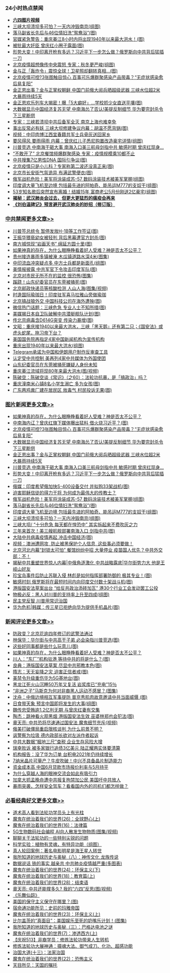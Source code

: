 <div class="catlist">
<h3>24小时热点禁闻</h3>
<ul>
<li><b><a href="http://d1.bdrive.tk/64.mp4" target="_blank">六四图片视频</a></b></li>
<li><a href="https://github.com/fqnews/bnews/blob/master/topimagenews/20200622/1348555.md">三峡大坝溃坝多可怕？一天内冲毁南京(组图)</a></li>
<li><a href="https://github.com/fqnews/bnews/blob/master/topimagenews/20200622/1348709.md">落马副省长先后与46位情妇洗“鸳鸯浴”(图)</a></li>
<li><a href="https://github.com/fqnews/bnews/blob/master/cbnews/20200622/1348747.md">官媒紧急警告：重庆綦江8小时内将出现1940年以来最大洪水！(图)</a></li>
<li><a href="https://github.com/fqnews/bnews/blob/master/cbnews/20200622/1348645.md">被批最大奸臣 曾庆红小圈子露面(图)</a></li>
<li><a href="https://github.com/fqnews/bnews/blob/master/topimagenews/20200622/1348732.md">形势大变！中印离开枪有多远？习近平下一步怎么做？俄罗斯向中共背后猛插一刀</a></li>
<li><a href="https://github.com/fqnews/bnews/blob/master/cbnews/20200622/1348735.md">北京疫情超想像传中央震怒 专家：秋冬更严峻(组图)</a></li>
<li><a href="https://github.com/fqnews/bnews/blob/master/worldnews/20200622/1348657.md">金与正「轰炸令」震惊全球！卫星照却翻转真相…(图)</a></li>
<li><a href="https://github.com/fqnews/bnews/blob/master/topimagenews/20200622/1348866.md">北京疫情可控?3张图触目惊心 百事可乐爆群聚感染产品带毒？“无症状感染愈后易复阳”</a></li>
<li><a href="https://github.com/fqnews/bnews/blob/master/topimagenews/20200622/1348785.md">金正恩出事？金与正掌权朝鲜 中国门前俄大阅兵晒超级武器 三峡水位超2米 大暴雨持续5天</a></li>
<li><a href="https://github.com/fqnews/bnews/blob/master/worldnews/20200622/1348568.md">金正恩欢乐列车大揭密！曝「5大癖好」…学校抓少女直送平壤(图)</a></li>
<li><a href="https://github.com/fqnews/bnews/blob/master/topimagenews/20200622/1348792.md">大数据显示中国经济复苏无望 中南海怂了否认!美提反制细节 华为要完封杀令下三星断供</a></li>
<li><a href="https://github.com/fqnews/bnews/blob/master/cbnews/20200622/1348775.md">专家：三峡若溃坝中共后备军全灭 南京上海也难幸免</a></li>
<li><a href="https://github.com/fqnews/bnews/blob/master/cbnews/20200622/1348867.md">事出反常必有妖 三峡大坝修建争议内幕：胡温不愿背锅(图)</a></li>
<li><a href="https://github.com/fqnews/bnews/blob/master/cbnews/20200622/1348589.md">视频：中印肉博江西宜春籍共军士兵骨灰送回家乡</a></li>
<li><a href="https://github.com/fqnews/bnews/blob/master/cbnews/20200622/1348558.md">要风得风 要雨得雨 内幕：曾庆红儿子悉尼购置改造豪宅详情(组图)</a></li>
<li><a href="https://github.com/fqnews/bnews/blob/master/topimagenews/20200622/1348754.md">川普竞选 中南海干砸大事 南海入口美三航母剑指中共 敏感时期 曾庆红现身...</a></li>
<li><a href="https://github.com/fqnews/bnews/blob/master/cbnews/20200622/1348620.md">“不敢开了” 北京餐馆频爆群聚感染 专家：疫情规模乘10都不止</a></li>
<li><a href="https://github.com/fqnews/bnews/blob/master/cbnews/20200622/1348675.md">中共搜集7亿男性DNA 国际引争议(图)</a></li>
<li><a href="https://github.com/fqnews/bnews/blob/master/cbnews/20200622/1348701.md">北京疫情只是小儿科？专家称第二波还没真正来(图)</a></li>
<li><a href="https://github.com/fqnews/bnews/blob/master/cbnews/20200622/1348748.md">北京市长安街气氛诡异 布满武警便衣(图)</a></li>
<li><a href="https://github.com/fqnews/bnews/blob/master/topimagenews/20200622/1348710.md">俄军战机危险！美军将涂装成苏-57 数码涂装技术被美军掌握(组图)</a></li>
<li><a href="https://github.com/fqnews/bnews/blob/master/topimagenews/20200622/1348686.md">印度调大量飞机至边境 包括最先进的阿帕奇、能吊运M777的支奴干(组图)</a></li>
<li><a href="https://github.com/fqnews/bnews/blob/master/yule/20200622/1348899.md">53岁知名歌后突然宣布离婚！结婚15年 富商老公5月份刚送2亿豪宅(组图)</a></li>
<li><b><a href="https://github.com/fqnews/bnews/blob/master/comments/20200211/1275071.md" target="_blank">揭秘：武汉肺炎会过去，但更大更猛烈的瘟疫会再来</a></b></li>
<li><b><a href="https://github.com/fqnews/bnews/blob/master/comments/20200207/1272816.md" target="_blank">《刘伯温碑记》预言避开武汉肺炎的妙招（修订版）</a></b></li>
</ul>
</div>

<div class="catlist">
<h3><a href="https://github.com/fqnews/bnews/blob/master/cbnews/" target="_blank">中共禁闻</a><span><a href="https://github.com/fqnews/bnews/blob/master/cbnews/" target="_blank" rel="nofollow">更多文章>></a></span></h3>
<ul>
<li><a href="https://github.com/fqnews/bnews/blob/master/cbnews/20200623/1349079.md" target="_blank">川普签总统令 暂停发放H-1B等工作签证(图)</a></li>
<li><a href="https://github.com/fqnews/bnews/blob/master/cbnews/20200623/1349078.md" target="_blank">王振华猥亵幼女被轻判 背后黑幕遭官方封杀(图)</a></li>
<li><a href="https://github.com/fqnews/bnews/blob/master/cbnews/20200623/1349076.md" target="_blank">南方城惊现“岩画天书” 绵延方圆十里(图)</a></li>
<li><a href="https://github.com/fqnews/bnews/blob/master/comments/20200623/1346844.md" target="_blank">如果神真的存在，为什么眼睁睁看着好人受难？神是否太不公平？</a></li>
<li><a href="https://github.com/fqnews/bnews/blob/master/cbnews/20200623/1349069.md" target="_blank">贵州接连暴雨多镇被淹 木瓜镇道路水深4米(图集)</a></li>
<li><a href="https://github.com/fqnews/bnews/blob/master/cbnews/20200623/1349060.md" target="_blank">中印流血冲突疑点多 中方士兵都是新面孔(组图)</a></li>
<li><a href="https://github.com/fqnews/bnews/blob/master/cbnews/20200623/1349059.md" target="_blank">美情报披露 中共军官下令攻击印度军队(图)</a></li>
<li><a href="https://github.com/fqnews/bnews/blob/master/cbnews/20200623/1349058.md" target="_blank">北京对市民无所不在的监控 很恐怖(图集)</a></li>
<li><a href="https://github.com/fqnews/bnews/blob/master/cbnews/20200623/1349057.md" target="_blank">蹊跷！山东纪委官员在东莞被捅死(图)</a></li>
<li><a href="https://github.com/fqnews/bnews/blob/master/cbnews/20200623/1349056.md" target="_blank">北京邮政快递员等核酸检测 人山人海(图集/视频)</a></li>
<li><a href="https://github.com/fqnews/bnews/blob/master/cbnews/20200623/1349047.md" target="_blank">时逢国际瑜珈日！印度驻军喜马拉雅山旁做瑜珈</a></li>
<li><a href="https://github.com/fqnews/bnews/blob/master/cbnews/20200623/1349046.md" target="_blank">北京搞战狼外交 中国科技公司在海外遭殃(图)</a></li>
<li><a href="https://github.com/fqnews/bnews/blob/master/cbnews/20200623/1349045.md" target="_blank">微信热门话题：三峡危急 专业人士不知所措(图)</a></li>
<li><a href="https://github.com/fqnews/bnews/blob/master/cbnews/20200623/1349038.md" target="_blank">美媒揭日本自卫队破解中共潜艇舰队计划(图)</a></li>
<li><a href="https://github.com/fqnews/bnews/blob/master/cbnews/20200623/1349037.md" target="_blank">传北京病毒含D614G突变 传染力暴增(图)</a></li>
<li><a href="https://github.com/fqnews/bnews/blob/master/cbnews/20200623/1349014.md" target="_blank">文昭：重庆接1940以来最大洪水，三峡「黑天鹅」还有第二只；《国安法》或虎头蛇尾，拖习帝下台？</a></li>
<li><a href="https://github.com/fqnews/bnews/blob/master/cbnews/20200623/1348992.md" target="_blank">美国国务院再指定4家中国新闻机构为宣传机构</a></li>
<li><a href="https://github.com/fqnews/bnews/blob/master/cbnews/20200623/1348965.md" target="_blank">重庆出现1940年以来最大洪水(组图)</a></li>
<li><a href="https://github.com/fqnews/bnews/blob/master/cbnews/20200623/1348963.md" target="_blank">Telegram承诺为中国和伊朗用户制作反审查工具</a></li>
<li><a href="https://github.com/fqnews/bnews/blob/master/cbnews/20200623/1348952.md" target="_blank">认定受中共控制 美再列4家中共媒体为外国使团</a></li>
<li><a href="https://github.com/fqnews/bnews/blob/master/cbnews/20200623/1348951.md" target="_blank">山东纪委官员在东莞被捅死嫌疑人身份未知</a></li>
<li><a href="https://github.com/fqnews/bnews/blob/master/cbnews/20200623/1348941.md" target="_blank">重庆綦江流域将现80年来最大洪水(图/视频)</a></li>
<li><a href="https://github.com/fqnews/bnews/blob/master/cbnews/20200623/1348919.md" target="_blank">陈破空：陈破空谈《常识》（之60）：法轮功抗暴，是「搞政治」吗？</a></li>
<li><a href="https://github.com/fqnews/bnews/blob/master/cbnews/20200622/1348895.md" target="_blank">重庆潼南米心镇8名小学生溺亡 多为女孩(图)</a></li>
<li><a href="https://github.com/fqnews/bnews/blob/master/cbnews/20200622/1348894.md" target="_blank">广东两鸡粪厂建在居民区 放毒气 村民投诉无果(图)</a></li>

</ul>
</div>
<div class="catlist">
<h3><a href="https://github.com/fqnews/bnews/blob/master/topimagenews/" target="_blank">图片新闻</a><span><a href="https://github.com/fqnews/bnews/blob/master/topimagenews/" target="_blank" rel="nofollow">更多文章>></a></span></h3>
<ul>
<li><a href="https://github.com/fqnews/bnews/blob/master/comments/20200623/1346844.md" target="_blank">如果神真的存在，为什么眼睁睁看着好人受难？神是否太不公平？</a></li>
<li><a href="https://github.com/fqnews/bnews/blob/master/topimagenews/20200623/1349055.md" target="_blank">中南海内讧？曾庆红旗下媒体曝出猛料 借火烧习近平？(图)</a></li>
<li><a href="https://github.com/fqnews/bnews/blob/master/topimagenews/20200622/1348866.md" target="_blank">北京疫情可控?3张图触目惊心 百事可乐爆群聚感染产品带毒？“无症状感染愈后易复阳”</a></li>
<li><a href="https://github.com/fqnews/bnews/blob/master/topimagenews/20200622/1348792.md" target="_blank">大数据显示中国经济复苏无望 中南海怂了否认!美提反制细节 华为要完封杀令下三星断供</a></li>
<li><a href="https://github.com/fqnews/bnews/blob/master/topimagenews/20200622/1348785.md" target="_blank">金正恩出事？金与正掌权朝鲜 中国门前俄大阅兵晒超级武器 三峡水位超2米 大暴雨持续5天</a></li>
<li><a href="https://github.com/fqnews/bnews/blob/master/topimagenews/20200622/1348754.md" target="_blank">川普竞选 中南海干砸大事 南海入口美三航母剑指中共 敏感时期 曾庆红现身&#8230;</a></li>
<li><a href="https://github.com/fqnews/bnews/blob/master/topimagenews/20200622/1348732.md" target="_blank">形势大变！中印离开枪有多远？习近平下一步怎么做？俄罗斯向中共背后猛插一刀</a></li>
<li><a href="https://github.com/fqnews/bnews/blob/master/topimagenews/20200622/1348717.md" target="_blank">俄媒：印度希望俄加快S-400设备交付 并拟购33架战机(图)</a></li>
<li><a href="https://github.com/fqnews/bnews/blob/master/comments/20200622/1346846.md" target="_blank">迫害耶稣信徒的得力干将  为何成为最伟大的传教士？</a></li>
<li><a href="https://github.com/fqnews/bnews/blob/master/topimagenews/20200622/1348710.md" target="_blank">俄军战机危险！美军将涂装成苏-57 数码涂装技术被美军掌握(组图)</a></li>
<li><a href="https://github.com/fqnews/bnews/blob/master/topimagenews/20200622/1348709.md" target="_blank">落马副省长先后与46位情妇洗“鸳鸯浴”(图)</a></li>
<li><a href="https://github.com/fqnews/bnews/blob/master/topimagenews/20200622/1348686.md" target="_blank">印度调大量飞机至边境 包括最先进的阿帕奇、能吊运M777的支奴干(组图)</a></li>
<li><a href="https://github.com/fqnews/bnews/blob/master/topimagenews/20200622/1348555.md" target="_blank">三峡大坝溃坝多可怕？一天内冲毁南京(组图)</a></li>
<li><a href="https://github.com/fqnews/bnews/blob/master/topimagenews/20200622/1348484.md" target="_blank">三峡大坝/ “十分危急 每天都在惶恐中” 其实拆起来不费吹灰之力</a></li>
<li><a href="https://github.com/fqnews/bnews/blob/master/topimagenews/20200622/1348425.md" target="_blank">三年来首次！美三艘航舰部署南海入口 剑指中共(图)</a></li>
<li><a href="https://github.com/fqnews/bnews/blob/master/topimagenews/20200622/1348419.md" target="_blank">大陆中共病毒疫情再起 冲击中国经济(图)</a></li>
<li><a href="https://github.com/fqnews/bnews/blob/master/comments/20200621/1348405.md" target="_blank">视频：澳洲遭网攻, 防止被黑保护个人信息, 这些事必须要做！</a></li>
<li><a href="https://github.com/fqnews/bnews/blob/master/topimagenews/20200621/1348389.md" target="_blank">北京河北内幕“封锁太可怕” 餐馆纷纷中招 大量停业 疫苗国人优先？中共外交部：不！</a></li>
<li><a href="https://github.com/fqnews/bnews/blob/master/topimagenews/20200621/1348327.md" target="_blank">揭秘中共重塑世界惊人内幕|中俄角逐激化 中共战略露底|华尔街势力大 他是王岐山好友</a></li>
<li><a href="https://github.com/fqnews/bnews/blob/master/topimagenews/20200621/1348303.md" target="_blank">珍宝岛事件后防止苏联入侵 林彪是如何指挥部署防御的 极其专业！(图)</a></li>
<li><a href="https://github.com/fqnews/bnews/blob/master/topimagenews/20200621/1348275.md" target="_blank">敏感时刻 俄罗斯将在最短时间内向印度交付数十架战斗机(图)</a></li>
<li><a href="https://github.com/fqnews/bnews/blob/master/topimagenews/20200621/1348251.md" target="_blank">港版国安法草案出台 &#8220;给反共政治添砖加瓦&#8221; 港30个行业工会发动罢工公投</a></li>
<li><a href="https://github.com/fqnews/bnews/blob/master/topimagenews/20200621/1348244.md" target="_blank">物极必反：黑人对川普的支持率上升至四成(组图)</a></li>
<li><a href="https://github.com/fqnews/bnews/blob/master/comments/20200621/1348236.md" target="_blank">民主党反智 川普用常识治国</a></li>
<li><a href="https://github.com/fqnews/bnews/blob/master/topimagenews/20200621/1348187.md" target="_blank">华为危机|韩媒：传三星已拒绝向华为提供手机晶片(图)</a></li>

</ul>
</div>
<div class="catlist">
<h3><a href="https://github.com/fqnews/bnews/blob/master/comments/" target="_blank">新闻评论</a><span><a href="https://github.com/fqnews/bnews/blob/master/comments/" target="_blank" rel="nofollow">更多文章>></a></span></h3>
<ul>
<li><a href="https://github.com/fqnews/bnews/blob/master/comments/20200623/1349087.md" target="_blank">防政变？北京花逾四年修订的武警法通过</a></li>
<li><a href="https://github.com/fqnews/bnews/blob/master/comments/20200623/1349082.md" target="_blank">林保华：华尔街与中共高干子弟 必会染指川普竞选(图)</a></li>
<li><a href="https://github.com/fqnews/bnews/blob/master/comments/20200623/1349075.md" target="_blank">这些好同事都是些什么玩意儿(图)</a></li>
<li><a href="https://github.com/fqnews/bnews/blob/master/comments/20200623/1346844.md" target="_blank">如果神真的存在，为什么眼睁睁看着好人受难？神是否太不公平？</a></li>
<li><a href="https://github.com/fqnews/bnews/blob/master/comments/20200623/1349072.md" target="_blank">川人：“东厂”机构驻港 等待中共的将是什么？(图)</a></li>
<li><a href="https://github.com/fqnews/bnews/blob/master/comments/20200623/1349071.md" target="_blank">良典：港版国安法草案 尽显中共邪教本色(图)</a></li>
<li><a href="https://github.com/fqnews/bnews/blob/master/comments/20200623/1349070.md" target="_blank">隋志：天无妄降之灾 迫害正信者戒(图)</a></li>
<li><a href="https://github.com/fqnews/bnews/blob/master/comments/20200623/1349068.md" target="_blank">美禁令升级重伤华为5G基地台(图)</a></li>
<li><a href="https://github.com/fqnews/bnews/blob/master/comments/20200623/1349066.md" target="_blank">黑龙江死火山沉睡50万年又复活 岩浆库已“充电”15％</a></li>
<li><a href="https://github.com/fqnews/bnews/blob/master/comments/20200623/1349063.md" target="_blank">“非洲之子”马斯克为何对非裔黑人运动不感冒？(图集)</a></li>
<li><a href="https://github.com/fqnews/bnews/blob/master/comments/20200623/1349062.md" target="_blank">沈舟：中俄边境相互军事提防 普京秀肌肉故意邀请中共当面威慑 (图)</a></li>
<li><a href="https://github.com/fqnews/bnews/blob/master/comments/20200623/1349061.md" target="_blank">日食带天象 预言中国即将发生的大事(组图)</a></li>
<li><a href="https://github.com/fqnews/bnews/blob/master/comments/20200623/1349053.md" target="_blank">魏传忠受贿逾1.2亿判无期  与曾庆红妻有交集</a></li>
<li><a href="https://github.com/fqnews/bnews/blob/master/comments/20200623/1349049.md" target="_blank">陶杰：跳神看火观黑烟 港版国安法生效 巫婆林郑也会犯法(图)</a></li>
<li><a href="https://github.com/fqnews/bnews/blob/master/comments/20200623/1349039.md" target="_blank">章天亮: 中共恐将尽速通过国安法 魔鬼细节充斥(视频)</a></li>
<li><a href="https://github.com/fqnews/bnews/blob/master/comments/20200623/1349035.md" target="_blank">俄美打破僵局重启限核谈判 为什么前景不明？</a></li>
<li><a href="https://github.com/fqnews/bnews/blob/master/comments/20200623/1349034.md" target="_blank">讽警察为垃圾  德内政部长欲对左派作者起诉</a></li>
<li><a href="https://github.com/fqnews/bnews/blob/master/comments/20200623/1349006.md" target="_blank">中共大数据“掘地三尺”查税 企业生存风险大增</a></li>
<li><a href="https://github.com/fqnews/bnews/blob/master/comments/20200623/1349005.md" target="_blank">瑞幸败诉 被多家银行追债3亿美元 陆正耀两实体要清算</a></li>
<li><a href="https://github.com/fqnews/bnews/blob/master/comments/20200623/1349001.md" target="_blank">机构报告：没了华为订单 台积电2021年仍持续增长</a></li>
<li><a href="https://github.com/fqnews/bnews/blob/master/comments/20200623/1349000.md" target="_blank">7纳米晶片可量产？牛皮吹破！中兴不具备晶片制造能力</a></li>
<li><a href="https://github.com/fqnews/bnews/blob/master/comments/20200623/1348999.md" target="_blank">资金成本高 中国6月贷款市场报价利率与5月持平</a></li>
<li><a href="https://github.com/fqnews/bnews/blob/master/comments/20200623/1348990.md" target="_blank">为什么穿越人海的眼神交流会如此有吸引力</a></li>
<li><a href="https://github.com/fqnews/bnews/blob/master/comments/20200623/1348971.md" target="_blank">加拿大抓孟晚舟遭中共报复拘禁加公民 美国吁中共放人</a></li>
<li><a href="https://github.com/fqnews/bnews/blob/master/comments/20200623/1348970.md" target="_blank">暴雨突袭，怎样安全驾车？看看国内外的司机们都怎样做？</a></li>

</ul>
</div>

<div class="catlist">
<h3><a href="https://github.com/fqnews/bnews/blob/master/bikan/" target="_blank">必看经典好文</a><span><a href="https://github.com/fqnews/bnews/blob/master/bikan/" target="_blank" rel="nofollow">更多文章>></a></span></h3>
<ul>
<li><a href="https://github.com/fqnews/bnews/blob/master/comments/20200227/1284657.md" target="_blank">道术高人看到法轮功学员头上有光柱</a></li>
<li><a href="https://github.com/fqnews/bnews/blob/master/comments/20181210/1044798.md" target="_blank">魔鬼在统治着我们的世界(26)：全球野心(上)</a></li>
<li><a href="https://github.com/fqnews/bnews/blob/master/topimagenews/20180615/958090.md" target="_blank">魔鬼在统治着我们的世界(16)：法律篇</a></li>
<li><a href="https://github.com/fqnews/bnews/blob/master/topimagenews/20200527/1335347.md" target="_blank">5G生物数码社会编程 AI向人散发生物物质(图集/视频)</a></li>
<li><a href="https://github.com/fqnews/bnews/blob/master/comments/20190417/1114875.md" target="_blank">聊聊关于法轮功的一些特别尖锐的问题</a></li>
<li><a href="https://github.com/fqnews/bnews/blob/master/comments/20200605/783205.md" target="_blank">科学实验：植物有灵魂，有特异功能（组图）</a></li>
<li><a href="https://github.com/fqnews/bnews/blob/master/comments/20200523/1332915.md" target="_blank">真人轮回案例：著名电影明星是海王星人转世</a></li>
<li><a href="https://github.com/fqnews/bnews/blob/master/topimagenews/20180225/905380.md" target="_blank">我所知道的地球历史与奥秘（八）：神传文化 龙族传说</a></li>
<li><a href="https://github.com/fqnews/bnews/blob/master/comments/20200620/1347687.md" target="_blank">数据说话 铁的事实 越亲共 中共肺炎疫情越严重(多图表)</a></li>
<li><a href="https://github.com/fqnews/bnews/blob/master/cbnews/20180907/994846.md" target="_blank">魔鬼在统治着我们的世界(24)：环保主义(下)</a></li>
<li><a href="https://github.com/fqnews/bnews/blob/master/topimagenews/20180701/965109.md" target="_blank">魔鬼在统治着我们的世界(18)：教育篇(上)</a></li>
<li><a href="https://github.com/fqnews/bnews/blob/master/comments/20181228/1054609.md" target="_blank">魔鬼在统治着我们的世界(28)：结束语</a></li>
<li><a href="https://github.com/fqnews/bnews/blob/master/comments/20200607/1341003.md" target="_blank">章天亮: 中共还能撑多久? 我的“六四”反思(图/视频)</a></li>
<li><a href="https://github.com/fqnews/bnews/blob/master/comments/20200527/783191.md" target="_blank">《乐舞仙踪》</a></li>
<li><a href="https://github.com/fqnews/bnews/blob/master/lifebaike/20200520/1331379.md" target="_blank">美国的保守主义保守在哪里？(图)</a></li>
<li><a href="https://github.com/fqnews/bnews/blob/master/cbnews/20180711/970353.md" target="_blank">宿命通功能所见：史前的玛雅帝国</a></li>
<li><a href="https://github.com/fqnews/bnews/blob/master/ssgc/20180904/993719.md" target="_blank">魔鬼在统治着我们的世界(23)：环保主义(上)</a></li>
<li><a href="https://github.com/fqnews/bnews/blob/master/topimagenews/20200523/1333231.md" target="_blank">比尔盖茨的“真面目”：美国娱乐至死的奶嘴乐计划！(图集)</a></li>
<li><a href="https://github.com/fqnews/bnews/blob/master/tculture/xiulian/20170726/797589.md" target="_blank">我所知道的地球历史与奥秘（三）：巴格达电池之谜</a></li>
<li><a href="https://github.com/fqnews/bnews/blob/master/topimagenews/20180527/948369.md" target="_blank">魔鬼在统治着我们的世界(7)：渗透西方(上)</a></li>
<li><a href="https://github.com/fqnews/bnews/blob/master/cbnews/20200518/1330564.md" target="_blank">【庆祝513】非裔学员：修炼法轮功带来人生转机</a></li>
<li><a href="https://github.com/fqnews/bnews/blob/master/comments/20191203/1234383.md" target="_blank">修炼法轮功大展神通：摄魂大法、御气成刀、化功、超感功能</a></li>
<li><a href="https://github.com/fqnews/bnews/blob/master/cbnews/20180319/916654.md" target="_blank">治国大道(十三)：法家治国</a></li>
<li><a href="https://github.com/fqnews/bnews/blob/master/comments/20180804/981524.md" target="_blank">魔鬼在统治着我们的世界(22)：恐怖主义</a></li>
<li><a href="https://github.com/fqnews/bnews/blob/master/tculture/20180919/1000196.md" target="_blank">天目所见：天国的嘱托</a></li>

</ul>
</div>